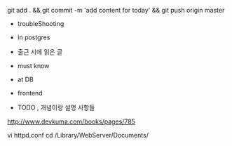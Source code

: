 


git add . && git commit -m 'add content for today' && git push origin master

- troubleShooting


- in postgres


- 출근 시에 읽은 글 





- must know 




- at DB 


- frontend


- TODO , 개념이랑 설명 사항들 

http://www.devkuma.com/books/pages/785


vi httpd.conf
cd /Library/WebServer/Documents/